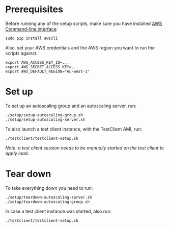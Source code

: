 Prerequisites
=============
Before running any of the setup scripts, make sure you have installed
[AWS Command-line interface](http://aws.amazon.com/cli/):
 
    sudo pip install awscli

Also, set your AWS credentials and the AWS region you want to run
the scripts against.

    export AWS_ACCESS_KEY_ID=...
    export AWS_SECRET_ACCESS_KEY=...    
    export AWS_DEFAULT_REGION="eu-west-1"

Set up
======
To set up an autoscaling group and an autoscaling server, run:

    ./setup/setup-autoscaling-group.sh
    ./setup/setup-autoscaling-server.sh


To also launch a test client instance, with the TestClient AMI, run:

    ./testclient/testclient-setup.sh

*Note: a test client session needs to be manually started on the test
client to apply load.*

Tear down
=========
To take everything down you need to run:

    ./setup/teardown-autoscaling-server.sh
    ./setup/teardown-autoscaling-group.sh


In case a test client instance was started, also run:

    ./testclient/testclient-setup.sh

